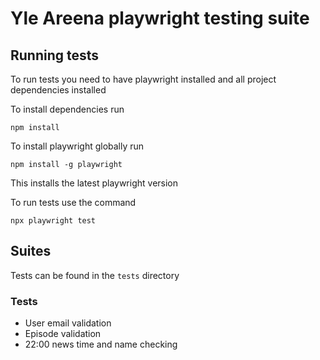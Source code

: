 # Yle Areena playwright testing suite

## Running tests

To run tests you need to have playwright installed and all project dependencies installed

To install dependencies run

```
npm install
```

To install playwright globally run

```
npm install -g playwright
```

This installs the latest playwright version

To run tests use the command

```
npx playwright test
```

## Suites

Tests can be found in the `tests` directory

### Tests

- User email validation
- Episode validation
- 22:00 news time and name checking
